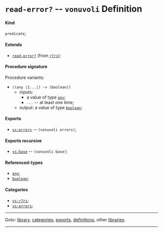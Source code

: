 

<a id='definition__vonuvoli__read-error_3f'></a>

# `read-error?` -- `vonuvoli` Definition


<a id='definition__vonuvoli__read-error_3f__kind'></a>

#### Kind

`predicate`;


<a id='definition__vonuvoli__read-error_3f__extends'></a>

#### Extends

 * [`read-error?`](../../r7rs/definitions/read-error_3f.md#definition__r7rs__read-error_3f) (from [`r7rs`](../../r7rs/_index.md#library__r7rs));


<a id='definition__vonuvoli__read-error_3f__procedure-signature'></a>

#### Procedure signature

Procedure variants:
 * `((any |1...|) -> (boolean))`
   * inputs:
     * a value of type [`any`](../../r7rs/types/any.md#type__r7rs__any);
     * `...` -- at least one time;
   * output: a value of type [`boolean`](../../r7rs/types/boolean.md#type__r7rs__boolean);


<a id='definition__vonuvoli__read-error_3f__exports'></a>

#### Exports

 * [`vs:errors`](../../vonuvoli/exports/vs_3a_errors.md#export__vonuvoli__vs_3a_errors) -- `(vonuvoli errors)`;


<a id='definition__vonuvoli__read-error_3f__exports-recursive'></a>

#### Exports recursive

 * [`vs:base`](../../vonuvoli/exports/vs_3a_base.md#export__vonuvoli__vs_3a_base) -- `(vonuvoli base)`;


<a id='definition__vonuvoli__read-error_3f__referenced-types'></a>

#### Referenced-types

 * [`any`](../../r7rs/types/any.md#type__r7rs__any);
 * [`boolean`](../../r7rs/types/boolean.md#type__r7rs__boolean);


<a id='definition__vonuvoli__read-error_3f__categories'></a>

#### Categories

 * [`vs:r7rs`](../../vonuvoli/categories/vs_3a_r7rs.md#category__vonuvoli__vs_3a_r7rs);
 * [`vs:errors`](../../vonuvoli/categories/vs_3a_errors.md#category__vonuvoli__vs_3a_errors);

----

Goto: [library](../../vonuvoli/_index.md#library__vonuvoli), [categories](../../vonuvoli/categories/_index.md#toc__vonuvoli__categories), [exports](../../vonuvoli/exports/_index.md#toc__vonuvoli__exports), [definitions](../../vonuvoli/definitions/_index.md#toc__vonuvoli__definitions), other [libraries](../../_libraries.md#toc__libraries).

----

